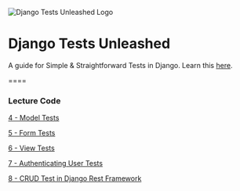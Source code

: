 ![Django Tests Unleashed Logo](https://cfe-static.s3.amazonaws.com/media/django-tests-unleashed/images/unleasing_django_tests.png)

# Django Tests Unleashed
A guide for Simple & Straightforward Tests in Django. Learn this [here](http://kirr.co/5i9l9n/).

====

### Lecture Code
[4 - Model Tests](./test_models.py)

[5 - Form Tests](./test_forms.py)

[6 - View Tests](./test_views.py)

[7 - Authenticating User Tests](./test_views_advanced_user.py)

[8 - CRUD Test in Django Rest Framework](./test-api-views.py)
